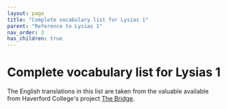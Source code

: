 ```yaml
---
layout: page
title: "Complete vocabulary list for Lysias 1"
parent: "Reference to Lysias 1"
nav_order: 3
has_children: true
---
```



# Complete vocabulary list for Lysias 1

The English translations in this list are taken from the valuable available from Haverford College's  project [The Bridge](https://bridge.haverford.edu).



